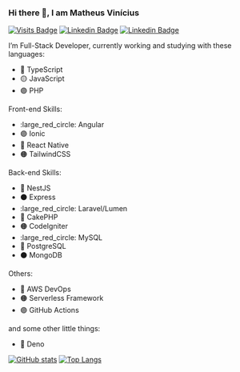 ### Hi there 👋, I am Matheus Vinícius

[![Visits Badge](https://badges.pufler.dev/visits/mtwzim/mtwzim?style=flat-square)](#) 
[![Linkedin Badge](https://img.shields.io/badge/-mtwzim-blue?style=flat-square&logo=Linkedin&logoColor=white&link=https://www.linkedin.com/in/mtwzim/)](https://www.linkedin.com/in/mtwzim/)
[![Linkedin Badge](https://img.shields.io/badge/-contactmtwzim@gmail.com-black?style=flat-square&logo=gmail&logoColor=brown&link=mailto:contactmtwzim@gmail.com)](mailto:contactmtwzim@gmail.com)

I’m Full-Stack Developer, currently working and studying with these languages: 
- :large_blue_circle: TypeScript
- :yellow_circle: JavaScript 
- :purple_circle: PHP

Front-end Skills:
- :large_red_circle: Angular
- :purple_circle: Ionic
- :large_blue_circle: React Native
- :orange_circle: TailwindCSS

Back-end Skills:
- :large_blue_circle: NestJS
- :black_circle: Express
- :large_red_circle: Laravel/Lumen
- :large_blue_circle: CakePHP
- :orange_circle: CodeIgniter
- :large_red_circle: MySQL
- :large_blue_circle: PostgreSQL
- :black_circle: MongoDB

Others: 
- :large_blue_circle: AWS DevOps
- :orange_circle: Serverless Framework
- :purple_circle: GitHub Actions

and some other little things:
- 🐊 Deno 


[![GitHub stats](https://github-readme-stats.vercel.app/api?username=mtwzim&count_private=true&show_icons=true&theme=radical)](https://github.com/mtwzim)
[![Top Langs](https://github-readme-stats.vercel.app/api/top-langs/?username=mtwzim&count_private=true&layout=compact&show_icons=true&theme=radical)](https://github.com/mtwzim)


